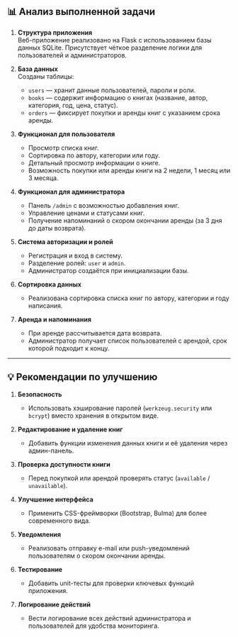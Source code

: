 ## 📊 Анализ выполненной задачи

1. **Структура приложения**  
   Веб-приложение реализовано на Flask с использованием базы данных SQLite. Присутствует чёткое разделение логики для пользователей и администраторов.

2. **База данных**  
   Созданы таблицы:
   - `users` — хранит данные пользователей, пароли и роли.
   - `books` — содержит информацию о книгах (название, автор, категория, год, цена, статус).
   - `orders` — фиксирует покупки и аренды книг с указанием срока аренды.

3. **Функционал для пользователя**  
   - Просмотр списка книг.
   - Сортировка по автору, категории или году.
   - Детальный просмотр информации о книге.
   - Возможность покупки или аренды книги на 2 недели, 1 месяц или 3 месяца.

4. **Функционал для администратора**  
   - Панель `/admin` с возможностью добавления книг.
   - Управление ценами и статусами книг.
   - Получение напоминаний о скором окончании аренды (за 3 дня до даты возврата).

5. **Система авторизации и ролей**  
   - Регистрация и вход в систему.
   - Разделение ролей: `user` и `admin`.
   - Администратор создаётся при инициализации базы.

6. **Сортировка данных**  
   - Реализована сортировка списка книг по автору, категории и году написания.

7. **Аренда и напоминания**  
   - При аренде рассчитывается дата возврата.
   - Администратор получает список пользователей с арендой, срок которой подходит к концу.

---

## 💡 Рекомендации по улучшению

1. **Безопасность**  
   - Использовать хэширование паролей (`werkzeug.security` или `bcrypt`) вместо хранения в открытом виде.

2. **Редактирование и удаление книг**  
   - Добавить функции изменения данных книги и её удаления через админ-панель.

3. **Проверка доступности книги**  
   - Перед покупкой или арендой проверять статус (`available` / `unavailable`).

4. **Улучшение интерфейса**  
   - Применить CSS-фреймворки (Bootstrap, Bulma) для более современного вида.

5. **Уведомления**  
   - Реализовать отправку e-mail или push-уведомлений пользователям о скором окончании аренды.

6. **Тестирование**  
   - Добавить unit-тесты для проверки ключевых функций приложения.

7. **Логирование действий**  
   - Вести логирование всех действий администратора и пользователей для удобства мониторинга.

